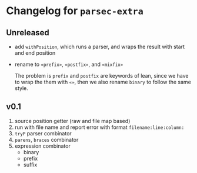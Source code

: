 # Changelog for `parsec-extra`

## Unreleased

- add `withPosition`, which runs a parser, and wraps the result with start and end position
- rename to `«prefix»`, `«postfix»`, and `«mixfix»`

  The problem is `prefix` and `postfix` are keywords of lean, since we have to wrap the them with `«»`, then we also rename `binary` to follow the same style.

## v0.1

1. source position getter (raw and file map based)
2. run with file name and report error with format `filename:line:column:`
3. `tryP` parser combinator
4. `parens`, `braces` combinator
5. expression combinator
   - binary
   - prefix
   - suffix
